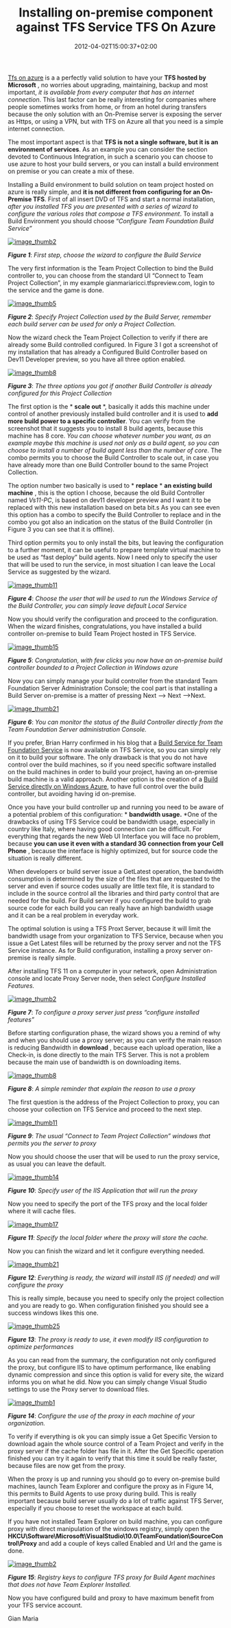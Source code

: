 ﻿---
title: "Installing on-premise component against TFS Service TFS On Azure"
description: ""
date: 2012-04-02T15:00:37+02:00
draft: false
tags: [Tfs,Tfs service,TfsBuild]
categories: [Tfs]
---
[Tfs on azure](http://tfspreview.com/) is a a perfectly valid solution to have your  **TFS hosted by Microsoft** , no worries about upgrading, maintaining, backup and most important, *it is available from every computer that has an internet connection*. This last factor can be really interesting for companies where people sometimes works from home, or from an hotel during transfers because the only solution with an On-Premise server is exposing the server as Https, or using a VPN, but with TFS on Azure all that you need is a simple internet connection.

The most important aspect is that  **TFS is not a single software, but it is an environment of services**. As an example you can consider the section devoted to Continuous Integration, in such a scenario you can choose to use azure to host your build servers, or you can install a build environment on premise or you can create a mix of these.

Installing a Build environment to build solution on team project hosted on azure is really simple, and  **it is not different from configuring for an On-Premise TFS**. First of all insert DVD of TFS and start a normal installation, *after you installed TFS you are presented with a series of wizard to configure the various roles that compose a TFS environment*. To install a Build Environment you should choose “*Configure Team Foundation Build Service”*

[![image_thumb2](https://www.codewrecks.com/blog/wp-content/uploads/2012/03/image_thumb2_thumb.png "image_thumb2")](https://www.codewrecks.com/blog/wp-content/uploads/2012/03/image_thumb210.png)

 ***Figure 1***: *First step, choose the wizard to configure the Build Service*

The very first information is the Team Project Collection to bind the Build controller to, you can choose from the standard UI “Connect to Team Project Collection”, in my example gianmariaricci.tfspreview.com, login to the service and the game is done.

[![image_thumb5](https://www.codewrecks.com/blog/wp-content/uploads/2012/03/image_thumb5_thumb.png "image_thumb5")](https://www.codewrecks.com/blog/wp-content/uploads/2012/03/image_thumb51.png)

 ***Figure 2***: *Specify Project Collection used by the Build Server, remember each build server can be used for only a Project Collection.*

Now the wizard check the Team Project Collection to verify if there are already some Build controlled configured. In Figure 3 I got a screenshot of my installation that has already a Configured Build Controller based on Dev11 Developer preview, so you have all three option enabled.

[![image_thumb8](https://www.codewrecks.com/blog/wp-content/uploads/2012/03/image_thumb8_thumb.png "image_thumb8")](https://www.codewrecks.com/blog/wp-content/uploads/2012/03/image_thumb81.png)

 ***Figure 3***: *The three options you got if another Build Controller is already configured for this Project Collection*

The first option is the * **scale out** *, basically it adds this machine under control of another previously installed build controller and it is used to  **add more build power to a specific controller**. You can verify from the screenshot that it suggests you to install 8 build agents, because this machine has 8 core. *You can choose whatever number you want, as an example maybe this machine is used not only as a build agent, so you can choose to install a number of build agent less than the number of core*. The combo permits you to choose the Build Controller to scale out, in case you have already more than one Build Controller bound to the same Project Collection.

The option number two basically is used to * **replace** * **an existing build machine** , this is the option I choose, because the old Build Controller named *Vs11-PC*, is based on dev11 developer preview and I want it to be replaced with this new installation based on beta bit.s As you can see even this option has a combo to specify the Build Controller to replace and in the combo you got also an indication on the status of the Build Controller (in Figure 3 you can see that it is offline).

Third option permits you to only install the bits, but leaving the configuration to a further moment, it can be useful to prepare template virtual machine to be used as “fast deploy” build agents. Now I need only to specify the user that will be used to run the service, in most situation I can leave the Local Service as suggested by the wizard.

[![image_thumb11](https://www.codewrecks.com/blog/wp-content/uploads/2012/03/image_thumb11_thumb.png "image_thumb11")](https://www.codewrecks.com/blog/wp-content/uploads/2012/03/image_thumb111.png)

 ***Figure 4***: *Choose the user that will be used to run the Windows Service of the Build Controller, you can simply leave default Local Service*

Now you should verify the configuration and proceed to the configuration. When the wizard finishes, congratulations, you have installed a build controller on-premise to build Team Project hosted in TFS Service.

[![image_thumb15](https://www.codewrecks.com/blog/wp-content/uploads/2012/03/image_thumb15_thumb.png "image_thumb15")](https://www.codewrecks.com/blog/wp-content/uploads/2012/03/image_thumb151.png)

 ***Figure 5***: *Congratulation, with few clicks you now have an on-premise build controller bounded to a Project Collection in Windows azure*

Now you can simply manage your build controller from the standard Team Foundation Server Administration Console; the cool part is that installing a Build Server on-premise is a matter of pressing Next –&gt; Next –&gt;Next.

[![image_thumb21](https://www.codewrecks.com/blog/wp-content/uploads/2012/03/image_thumb21_thumb.png "image_thumb21")](https://www.codewrecks.com/blog/wp-content/uploads/2012/03/image_thumb211.png)

 ***Figure 6***: *You can monitor the status of the Build Controller directly from the Team Foundation Server administration Console.*

If you prefer, Brian Harry confirmed in his blog that a [Build Service for Team Foundation Service](http://blogs.msdn.com/b/bharry/archive/2012/03/27/announcing-a-build-service-for-team-foundation-service.aspx) is now available on TFS Service, so you can simply rely on it to build your software. The only drawback is that you do not have control over the build machines, so if you need specific software installed on the build machines in order to build your project, having an on-premise build machine is a valid approach. Another option is the creation of a [Build Service directly on Windows Azure](http://blogs.realdolmen.com/experts/2012/03/05/tfs-11-beta-build-service-on-windows-azure/), to have full control over the build controller, but avoiding having id on-premise.

Once you have your build controller up and running you need to be aware of a potential problem of this configuration: * **bandwidth usage.** *One of the drawbacks of using TFS Service could be bandwidth usage, especially in country like Italy, where having good connection can be difficult. For everything that regards the new Web UI Interface you will face no problem, because  **you can use it even with a standard 3G connection from your Cell Phone** , because the interface is highly optimized, but for source code the situation is really different.

When developers or build server issue a GetLatest operation, the bandwidth consumption is determined by the size of the files that are requested to the server and even if source codes usually are little text file, it is standard to include in the source control all the libraries and third party control that are needed for the build. For Build server if you configured the build to grab source code for each build you can really have an high bandwidth usage and it can be a real problem in everyday work.

The optimal solution is using a TFS Proxt Server, because it will limit the bandwidth usage from your organization to TFS Service, because when you issue a Get Latest files will be returned by the proxy server and not the TFS Service instance. As for Build configuration, installing a proxy server on-premise is really simple.

After installing TFS 11 on a computer in your network, open Administration console and locate Proxy Server node, then select *Configure Installed Features.*

[![image_thumb2](https://www.codewrecks.com/blog/wp-content/uploads/2012/03/image_thumb2_thumb1.png "image_thumb2")](https://www.codewrecks.com/blog/wp-content/uploads/2012/03/image_thumb212.png)

 ***Figure 7***: *To configure a proxy server just press “configure installed features”*

Before starting configuration phase, the wizard shows you a remind of why and when you should use a proxy server; as you can verify the main reason is reducing Bandwidth in  **download** , because each upload operation, like a Check-in, is done directly to the main TFS Server. This is not a problem because the main use of bandwidth is on downloading items.

[![image_thumb8](https://www.codewrecks.com/blog/wp-content/uploads/2012/03/image_thumb8_thumb1.png "image_thumb8")](https://www.codewrecks.com/blog/wp-content/uploads/2012/03/image_thumb82.png)

 ***Figure 8***: *A simple reminder that explain the reason to use a proxy*

The first question is the address of the Project Collection to proxy, you can choose your collection on TFS Service and proceed to the next step.

[![image_thumb11](https://www.codewrecks.com/blog/wp-content/uploads/2012/03/image_thumb11_thumb1.png "image_thumb11")](https://www.codewrecks.com/blog/wp-content/uploads/2012/03/image_thumb112.png)

 ***Figure 9***: *The usual “Connect to Team Project Collection” windows that permits you the server to proxy*

Now you should choose the user that will be used to run the proxy service, as usual you can leave the default.

[![image_thumb14](https://www.codewrecks.com/blog/wp-content/uploads/2012/03/image_thumb14_thumb.png "image_thumb14")](https://www.codewrecks.com/blog/wp-content/uploads/2012/03/image_thumb141.png)

 ***Figure 10***: *Specify user of the IIS Application that will run the proxy*

Now you need to specify the port of the TFS proxy and the local folder where it will cache files.

[![image_thumb17](https://www.codewrecks.com/blog/wp-content/uploads/2012/03/image_thumb17_thumb.png "image_thumb17")](https://www.codewrecks.com/blog/wp-content/uploads/2012/03/image_thumb171.png)

 ***Figure 11***: *Specify the local folder where the proxy will store the cache.*

Now you can finish the wizard and let it configure everything needed.

[![image_thumb21](https://www.codewrecks.com/blog/wp-content/uploads/2012/03/image_thumb21_thumb1.png "image_thumb21")](https://www.codewrecks.com/blog/wp-content/uploads/2012/03/image_thumb213.png)

 ***Figure 12***: *Everything is ready, the wizard will install IIS (if needed) and will configure the proxy*

This is really simple, because you need to specify only the project collection and you are ready to go. When configuration finished you should see a success windows likes this one.

[![image_thumb25](https://www.codewrecks.com/blog/wp-content/uploads/2012/03/image_thumb25_thumb.png "image_thumb25")](https://www.codewrecks.com/blog/wp-content/uploads/2012/03/image_thumb251.png)

 ***Figure 13***: *The proxy is ready to use, it even modify IIS configuration to optimize performances*

As you can read from the summary, the configuration not only configured the proxy, but configure IIS to have optimum performance, like enabling dynamic compression and since this option is valid for every site, the wizard informs you on what he did. Now you can simply change Visual Studio settings to use the Proxy server to download files.

[![image_thumb1](https://www.codewrecks.com/blog/wp-content/uploads/2012/03/image_thumb1_thumb.png "image_thumb1")](https://www.codewrecks.com/blog/wp-content/uploads/2012/03/image_thumb110.png)

 ***Figure 14***: *Configure the use of the proxy in each machine of your organization.*

To verify if everything is ok you can simply issue a Get Specific Version to download again the whole source control of a Team Project and verify in the proxy server if the cache folder has file in it. After the Get Specific operation finished you can try it again to verify that this time it sould be really faster, because files are now get from the proxy.

When the proxy is up and running you should go to every on-premise build machines, launch Team Explorer and configure the proxy as in Figure 14, this permits to Build Agents to use proxy during build. This is really important because build server usually do a lot of traffic against TFS Server, especially if you choose to reset the workspace at each build.

If you have not installed Team Explorer on build machine, you can configure proxy with direct manipulation of the windows registry, simply open the  **HKCU\Software\Microsoft\VisualStudio\10.0\TeamFoundation\SourceControl\Proxy** and add a couple of keys called Enabled and Url and the game is done.

[![image_thumb2](https://www.codewrecks.com/blog/wp-content/uploads/2012/03/image_thumb2_thumb2.png "image_thumb2")](https://www.codewrecks.com/blog/wp-content/uploads/2012/03/image_thumb214.png)

 ***Figure 15***: *Registry keys to configure TFS proxy for Build Agent machines that does not have Team Explorer Installed.*

Now you have configured build and proxy to have maximum benefit from your TFS service account.

Gian Maria
